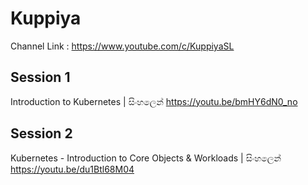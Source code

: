 # Kuppiya
Channel Link : https://www.youtube.com/c/KuppiyaSL

## Session 1
Introduction to Kubernetes | සිංහලෙන්
https://youtu.be/bmHY6dN0_no

## Session 2
Kubernetes - Introduction to Core Objects & Workloads | සිංහලෙන්
https://youtu.be/du1Btl68M04
